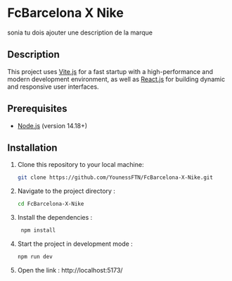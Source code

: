 # FcBarcelona X Nike

sonia tu dois ajouter une description de la marque

## Description

This project uses [Vite.js](https://vitejs.dev/) for a fast startup with a high-performance and modern development environment, as well as [React.js](https://react.dev/) for building dynamic and responsive user interfaces.

## Prerequisites

- [Node.js](https://nodejs.org/) (version 14.18+)

## Installation

1. Clone this repository to your local machine:

   ```bash
   git clone https://github.com/YounessFTN/FcBarcelona-X-Nike.git

   ```

2. Navigate to the project directory :

   ```bash
   cd FcBarcelona-X-Nike
   ```

3. Install the dependencies :
   ```bash
    npm install
   ```
4. Start the project in development mode :
   ```bash
   npm run dev
   ```
5. Open the link :
   http://localhost:5173/
